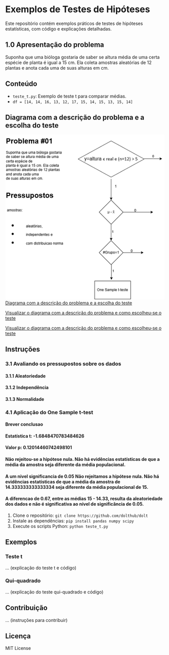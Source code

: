 # Exemplos de Testes de Hipóteses

Este repositório contém exemplos práticos de testes de hipóteses estatísticas, com código e explicações detalhadas.
## 1.0 Apresentação do problema
Suponha que uma bióloga gostaria de saber se altura média de uma certa espécie de planta é igual a 15 cm. Ela coleta amostras aleatórias de 12 plantas e anota cada uma de suas alturas em cm.

## Conteúdo

* `teste_t.py`: Exemplo de teste t para comparar médias.
* `df = [14, 14, 16, 13, 12, 17, 15, 14, 15, 13, 15, 14]`

## Diagrama com a descrição do problema e a escolha do teste
![Visualizar o diagrama com a descrição do problema e como escolheu-se o teste](diagrams/Diagram.drawio.png)
[Diagrama com a descrição do problema e a escolha do teste](https://app.diagrams.net/?tags=%7B%7D&lightbox=1&highlight=0000ff&edit=_blank&layers=1&nav=1&dark=auto#Hstick35em10%2FExemplos_para_os_Testes_de_Hip-teses%2Fmain%2Fdiagrams%2FUntitled%20Diagram.drawio)

[Visualizar o diagrama com a descrição do problema e como escolheu-se o teste](https://app.diagrams.net/?tags=%7B%7D&lightbox=1&highlight=0000ff&edit=_blank&layers=1&nav=1&dark=auto#Hstick35em10%2FExemplos_para_os_Testes_de_Hip-teses%2Fmain%2Fdiagrams%2FUntitled%20Diagram.drawio)

[Visualizar o diagrama com a descrição do problema e como escolheu-se o teste](https://app.diagrams.net/?tags=%7B%7D&lightbox=1&highlight=0000ff&edit=_blank&layers=1&nav=1&dark=auto#Hstick35em10%2FExemplos_para_os_Testes_de_Hip-teses%2Fmain%2Fdiagrams%2FUntitled%20Diagram.drawio)
## Instruções

### 3.1 Avaliando os pressupostos sobre os dados
#### 3.1.1 Aleatoriedade
#### 3.1.2 Independência
#### 3.1.3 Normalidade

### 4.1 Aplicação do One Sample t-test
#### Brever conclusao
#### Estatística t: -1.6848470783484626
#### Valor p: 0.12014460742498101
#### Não rejeitou-se a hipótese nula. Não há evidências estatísticas de que a média da amostra seja diferente da média populacional.

#### A um nivel significancia de 0.05 Não rejeitamos a hipótese nula. Não há evidências estatísticas de que a média da amostra de 14.333333333333334 seja diferente da média populacional de 15.
#### A diferencao de 0.67, entre as  médias 15 - 14.33, resulta da aleatoriedade dos dados e não é significativa ao nível de significância de 0.05.

1.  Clone o repositório: `git clone https://github.com/dolthub/dolt`
2.  Instale as dependências: `pip install pandas numpy scipy`
3.  Execute os scripts Python: `python teste_t.py`

## Exemplos

### Teste t

... (explicação do teste t e código)

### Qui-quadrado

... (explicação do teste qui-quadrado e código)

## Contribuição

... (instruções para contribuir)

## Licença

MIT License
